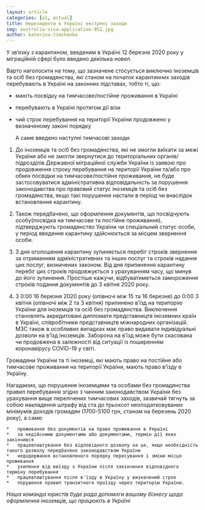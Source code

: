 ```yaml
---
layout: article
categories: [a1, actual]
title: Нерезиденти в Україні екстрені заходи 
img: australia-visa-application-952.jpg
author: katerina-timchenko
---
```


   У зв’язку з карантином, введеним в Україні 12 березня 2020 року у міграційній сфері було введено декілька новел.

   Варто наголосити на тому, що зазначене стосується  виключно іноземців та осіб без громадянства, які станом на початок карантинних 
заходів перебувають в Україні на законних підставах, тобто ті, що:
* мають посвідку на тимчасове/постійне проживання в Україні
* перебувають в Україні протягом дії візи
* чий строк перебування на території України продовжено у визначеному законі порядку
   
   А саме введено наступні тимчасові заходи:
   
1. До іноземців та осіб без громадянства, які не змогли виїхати за межі України або не змогли звернутися до територіальних 
органів/підрозділів Державної міграційної служби України із заявою про продовження строку перебування на території України 
та/або про обмін посвідки на тимчасове/постійне проживання, не буде застосовуватися адміністративна відповідальність за порушення 
законодавства про правовий статус іноземців та осіб без громадянства, якщо такі порушення настали в період чи внаслідок встановлення 
карантину.

2. Також передбачено, що оформлення документів, що посвідчують особу(посвідка на тимчасове та постійне проживання), підтверджують 
громадянство України чи спеціальний статус особи, у період введення карантину здійснюється за місцем звернення особи.

3. З дня оголошення карантину зупиняється перебіг строків звернення за отриманням адміністративних та інших послуг та строків надання цих послуг, визначених законом. Від дня припинення карантину перебіг цих строків продовжується з урахуванням часу, що минув до його зупинення.
Простіше кажучи, відбуватиметься замороження строків подання документів до 3 квітня 2020 року.

4. З 0:00 16 березня 2020 року (опівночі між 15 та 16 березня) до 0:00 3 квітня (опівночі між 2 та 3 квітня) припинено в’їзд на територію України для іноземців та осіб без громадянства. Виключення становлять акредитовані дипломати представництв іноземних країн в Україні, співробітники представництв міжнародних організацій. МЗС також в особливих випадках має право видавати індивідуальні дозволи 
на в’їзд іноземців. Заборона на в’їзд може бути скасована чи продовжена в залежності від ситуації із поширенням коронавірусу COVID-19 у світі. 

Громадяни України та ті іноземці, які мають право на постійне або тимчасове проживання на території України, мають право в’їзду в Україну.

Нагадаємо, що порушення іноземцями та особами без громадянства правил перебування згідно з чинним законодавством України без урахування 
вище перелічених тимчасових заходів, зазвичай тягнуть за собою накладення штрафу від ста до трьохсот неоподатковуваних мінімумів доходів громадян (1700-5100 грн, станом на березень 2020 року), а саме: 

    *	проживання без документів на право проживання в Україні
    *	за недійсними документами або документами, термін дії яких закінчився 
    *	працевлаштування без відповідного дозволу на це, якщо необхідність такого дозволу передбачено законодавством України 
    *	недодержання встановленого порядку пересування і зміни місця проживання
    *	ухилення від виїзду з України після закінчення відповідного терміну перебування
    *	працевлаштування після в'їзду в Україну у визначений строк
    *	порушення правил транзитного проїзду через територію України.
    
*Наша команда юристів буде рада допомоги вашому бізнесу щодо оформлення іноземців, що працюють в Україні*
